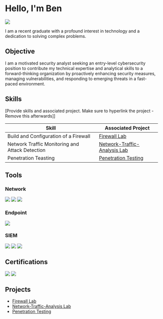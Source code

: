 # Hello, I'm Ben
<a href="https://linkedin.com/in/benitez-dawkins"><img src="https://img.shields.io/badge/-LinkedIn-0072b1?&style=for-the-badge&logo=linkedin&logoColor=white" /></a>


I am a recent graduate with a profound interest in technology and a dedication to solving complex problems.








## Objective

I am a motivated security analyst seeking an entry-level cybersecurity position to contribute my technical expertise and analytical skills to a forward-thinking organization by proactively enhancing security measures, managing vulnerabilities, and responding to emerging threats in a fast-paced environment.


## Skills
[Provide skills and associated project. Make sure to hyperlink the project - Remove this afterwards]]

| Skill                                         | Associated Project         |
|-----------------------------------------------|----------------------------|
| Build and Configuration of a Firewall          | <a href="https://github.com/bennwil/Firewall-Lab/blob/main/README.md">Firewall Lab</a>|
| Network Traffic Monitoring and Attack Detection | <a href="https://github.com/bennwil/Network-Traffic-Analysis/blob/main/README.md">Network-Traffic-Analysis Lab</a>|
| Penetration Teasting                            | <a href="https://github.com/bennwil/Penetration-test">Penetration Testing</a>|
## Tools

### Network
<div>
    <img src="https://img.shields.io/badge/-Wireshark-1679A7?&style=for-the-badge&logo=Wireshark&logoColor=white" />
    <img src="https://img.shields.io/badge/-pfSense-008080?&style=for-the-badge&logo=pfSense&logoColor=white" />
     <img src="https://img.shields.io/badge/-Snort-FF0000?&style=for-the-badge&logo=Snort&logoColor=white" />
</div>

### Endpoint
<div>
    <img src="https://img.shields.io/badge/-Microsoft_Defender_for_Endpoint-00A4EF?&style=for-the-badge&logo=Microsoft&logoColor=white" />
</div>

### SIEM
<div>
    <img src="https://img.shields.io/badge/-Microsoft_Sentinel-0078D4?&style=for-the-badge&logo=Microsoft&logoColor=white" />
    <img src="https://img.shields.io/badge/-Splunk-000000?&style=for-the-badge&logo=Splunk&logoColor=white" />
    <img src="https://img.shields.io/badge/-Elastic-005571?&style=for-the-badge&logo=Elastic&logoColor=white" />
</div>

## Certifications
<div>
<img src="https://img.shields.io/badge/-Security%2B-FF0000?&style=for-the-badge&logo=CompTIA&logoColor=white" />
<img src="https://img.shields.io/badge/-Google%20Cybersecurity-4285F4?&style=for-the-badge&logo=Coursera&logoColor=white" />

</div>

## Projects
- <a href="https://github.com/bennwil/Firewall-Lab/blob/main/README.md">Firewall Lab</a>
- <a href="https://github.com/bennwil/Network-Traffic-Analysis/blob/main/README.md">Network-Traffic-Analysis Lab</a>
- <a href="https://github.com/bennwil/Penetration-test">Penetration Testing</a>

